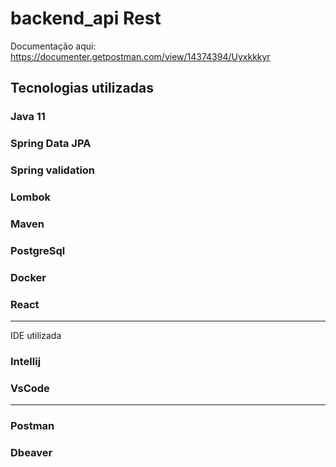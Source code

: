 # backend_api Rest
 Documentação aqui: https://documenter.getpostman.com/view/14374394/Uyxkkkyr
 
## Tecnologias utilizadas 

### Java 11
### Spring Data JPA
### Spring validation
### Lombok
### Maven
### PostgreSql
### Docker
### React


<hr>

IDE utilizada

### Intellij
### VsCode
<hr>

### Postman
### Dbeaver

